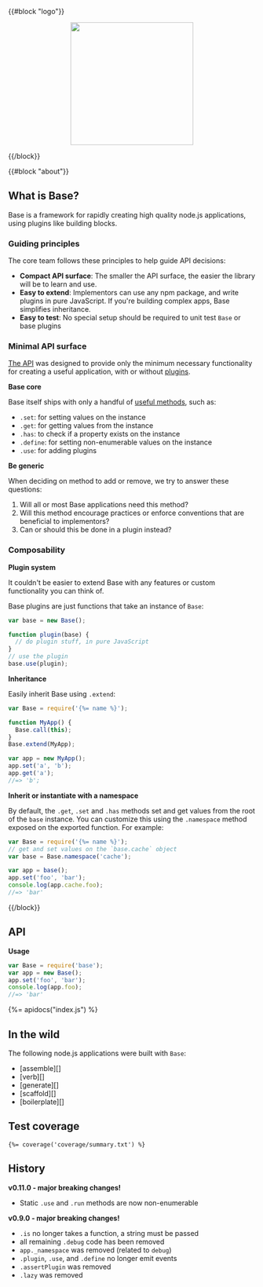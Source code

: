 {{#block "logo"}}
<p align="center">
  <a href="{%= homepage %}">
    <img height="250" width="250" src="https://raw.githubusercontent.com/node-base/base/master/docs/logo.png">
  </a>
</p>
{{/block}}

{{#block "about"}}
## What is Base?

Base is a framework for rapidly creating high quality node.js applications, using plugins like building blocks. 

### Guiding principles

The core team follows these principles to help guide API decisions:

- **Compact API surface**: The smaller the API surface, the easier the library will be to learn and use.
- **Easy to extend**: Implementors can use any npm package, and write plugins in pure JavaScript. If you're building complex apps, Base simplifies inheritance.
- **Easy to test**: No special setup should be required to unit test `Base` or base plugins 

### Minimal API surface

[The API](#api) was designed to provide only the minimum necessary functionality for creating a useful application, with or without [plugins](#plugins). 

**Base core**

Base itself ships with only a handful of [useful methods](#api), such as:

- `.set`: for setting values on the instance
- `.get`: for getting values from the instance
- `.has`: to check if a property exists on the instance
- `.define`: for setting non-enumerable values on the instance
- `.use`: for adding plugins

**Be generic**

When deciding on method to add or remove, we try to answer these questions: 

1. Will all or most Base applications need this method? 
1. Will this method encourage practices or enforce conventions that are beneficial to implementors?
1. Can or should this be done in a plugin instead?

### Composability

**Plugin system**

It couldn't be easier to extend Base with any features or custom functionality you can think of. 

Base plugins are just functions that take an instance of `Base`:

```js
var base = new Base();

function plugin(base) {
  // do plugin stuff, in pure JavaScript
}
// use the plugin
base.use(plugin);
```

**Inheritance**

Easily inherit Base using `.extend`:

```js
var Base = require('{%= name %}');

function MyApp() {
  Base.call(this);
}
Base.extend(MyApp);

var app = new MyApp();
app.set('a', 'b');
app.get('a');
//=> 'b';
```

**Inherit or instantiate with a namespace**

By default, the `.get`, `.set` and `.has` methods set and get values from the root of the `base` instance. You can customize this using the `.namespace` method exposed on the exported function. For example:

```js
var Base = require('{%= name %}');
// get and set values on the `base.cache` object
var base = Base.namespace('cache');

var app = base();
app.set('foo', 'bar');
console.log(app.cache.foo);
//=> 'bar'
```


{{/block}}


## API

**Usage**

```js
var Base = require('base');
var app = new Base();
app.set('foo', 'bar');
console.log(app.foo);
//=> 'bar'
```

{%= apidocs("index.js") %}

## In the wild

The following node.js applications were built with `Base`:

- [assemble][]
- [verb][]
- [generate][]
- [scaffold][]
- [boilerplate][]

## Test coverage

```
{%= coverage('coverage/summary.txt') %}
```

## History

**v0.11.0 - major breaking changes!**

- Static `.use` and `.run` methods are now non-enumerable

**v0.9.0 - major breaking changes!**

- `.is` no longer takes a function, a string must be passed 
- all remaining `.debug` code has been removed
- `app._namespace` was removed (related to `debug`)
- `.plugin`, `.use`, and `.define` no longer emit events
- `.assertPlugin` was removed
- `.lazy` was removed
